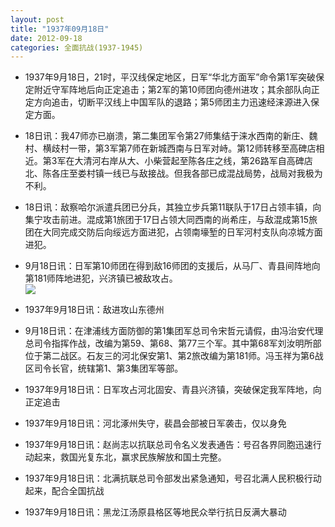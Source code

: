 ```yaml
---
layout: post
title: "1937年09月18日"
date: 2012-09-18
categories: 全面抗战(1937-1945)
---
```


<meta name="referrer" content="no-referrer" />

- 1937年9月18日，21时，平汉线保定地区，日军“华北方面军”命令第1军突破保定附近守军阵地后向正定追击；第2军的第10师团向德州进攻；其余部队向正定方向追击，切断平汉线上中国军队的退路；第5师团主力迅速经涞源进入保定方面。 

- 18日讯：我47师亦已崩溃，第二集团军令第27师集结于涞水西南的新庄、魏村、横歧村一带，第3军第7师在新城西南与日军对峙。第12师转移至高碑店相近。第3军在大清河右岸从大、小柴营起至陈各庄之线，第26路军自高碑店北、陈各庄至娄村镇一线已与敌接战。但我各部已成混战局势，战局对我极为不利。 

- 18日讯：敌察哈尔派遣兵团已分兵，其独立步兵第11联队于17日占领丰镇，向集宁攻击前进。混成第1旅团于17日占领大同西南的尚希庄，与敌混成第15旅团在大同完成交防后向绥远方面进犯，占领南壕堑的日军河村支队向凉城方面进犯。 

- 9月18日讯：日军第10师团在得到敌16师团的支援后，从马厂、青县间阵地向第181师阵地进犯，兴济镇已被敌攻占。 <br/><img src="https://ww1.sinaimg.cn/large/aca367d8tw1dx0ktt7mcnj.jpg" />

- 1937年9月18日讯：敌进攻山东德州 

- 9月18日讯：在津浦线方面防御的第1集团军总司令宋哲元请假，由冯治安代理总司令指挥作战，改编为第59、第68、第77三个军。其中第68军刘汝明所部位于第二战区。石友三的河北保安第1、第2旅改编为第181师。冯玉祥为第6战区司令长官，统辖第1、第3集团军等部。 

- 1937年9月18日讯：日军攻占河北固安、青县兴济镇，突破保定我军阵地，向正定追击 

- 1937年9月18日讯：河北涿州失守，裴昌会部被日军袭击，仅以身免 

- 1937年9月18日讯：赵尚志以抗联总司令名义发表通告：号召各界同胞迅速行动起来，救国光复东北，赢求民族解放和国土完整。 

- 1937年9月18日讯：北满抗联总司令部发出紧急通知，号召北满人民积极行动起来，配合全国抗战 

- 1937年9月18日讯：黑龙江汤原县格区等地民众举行抗日反满大暴动 

